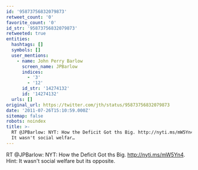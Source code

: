 ```yaml
---
id: '95873756832079873'
retweet_count: '0'
favorite_count: '0'
id_str: '95873756832079873'
retweeted: true
entities:
  hashtags: []
  symbols: []
  user_mentions:
    - name: John Perry Barlow
      screen_name: JPBarlow
      indices:
        - '3'
        - '12'
      id_str: '14274132'
      id: '14274132'
  urls: []
original_url: https://twitter.com/jth/status/95873756832079873
date: '2011-07-26T15:10:59.000Z'
sitemap: false
robots: noindex
title: >-
  RT @JPBarlow: NYT: How the Deficit Got ths Big. http://nyti.ms/mW5Yn4. Hint:
  It wasn't social welfar…
---
```


RT @JPBarlow: NYT: How the Deficit Got ths Big. http://nyti.ms/mW5Yn4. Hint: It wasn't social welfare but its opposite.